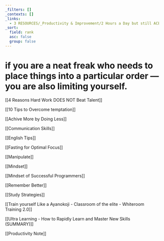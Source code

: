 ```yaml
---
_filters: []
_contexts: []
_links:
  - 3 RESOURCES/_Productivity & Improvement/2 Hours a Day but still ACE the Exams.md
_sort:
  field: rank
  asc: false
  group: false
---
```

# if you are a neat freak who needs to place things into a particular order — you are also limiting yourself.

[[4 Reasons Hard Work DOES NOT Beat Talent]]

[[10 Tips to Overcome temptation]]

[[Achive More by Doing Less]]

[[Communication Skills]]

[[English Tips]]

[[Fasting for Optimal Focus]]

[[Manipulate]]

[[Mindset]]

[[Mindset of Successful Programmers]]

[[Remember Better]]

[[Study Strategies]]

[[Train yourself Like a Ayanokoji - Classroom of the elite  - Whiteroom Training 2.0]]

[[Ultra Learning -  How to Rapidly Learn and Master New Skills (SUMMARY)]]

[[Productivity Note]]